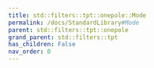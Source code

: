 ```yaml
---
title: std::filters::tpt::onepole::Mode
permalink: /docs/StandardLibrary#Mode
parent: std::filters::tpt::onepole
grand_parent: std::filters::tpt
has_children: False
nav_order: 0
---
```

